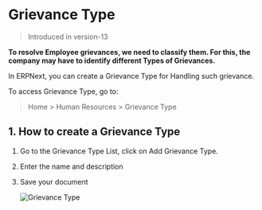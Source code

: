 <!-- add-breadcrumbs -->
# Grievance Type

> Introduced in version-13

**To resolve Employee grievances, we need to classify them. For this, the company may have to identify different Types of Grievances.**

In ERPNext, you can create a Grievance Type for Handling such grievance.

To access Grievance Type, go to:

> Home > Human Resources > Grievance Type

## 1. How to create a Grievance Type

1. Go to the Grievance Type List, click on Add Grievance Type.
1. Enter the name and description
1. Save your document

    <img class="screenshot" alt="Grievance Type" src="{{docs_base_url}}/v13/assets/img/human-resources/grievance-type.png">